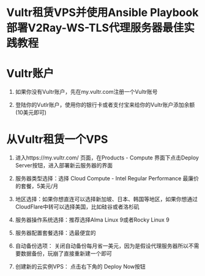 # Vultr租赁VPS并使用Ansible Playbook部署V2Ray-WS-TLS代理服务器最佳实践教程

# Vultr账户

1. 如果你没有Vultr账户，先在my.vultr.com注册一个Vultr账号

2. 登陆你的Vutlr账户，使用你的银行卡或者支付宝来给你的Vultr账户添加余额(10美元即可)

# 从Vultr租赁一个VPS

1. 进入https://my.vultr.com/ 页面，在Products - Compute 界面下点击Deploy Server按钮，进入部署新云服务器的界面

2. 服务器类型选择：选择 Cloud Compute - Intel Regular Performance 最廉价的套餐，5美元/月

3. 地区选择：如果你想直连可以选择新加坡、日本、韩国等地区，如果你想通过CloudFlare中转可以选择美国，比如硅谷或者洛杉矶

4. 服务器操作系统选择：推荐选择Alma Linux 9或者Rocky Linux 9

5. 服务器配置套餐选择：选最便宜的

6. 自动备份选项： 关闭自动备份每月省一美元，因为是假设代理服务器所以不需要数据备份，玩崩了直接重新建一个即可

7. 创建新的云实例VPS： 点击右下角的 Deploy Now按钮
